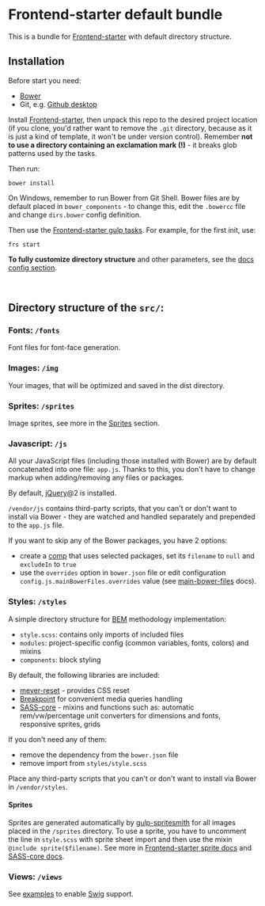# Frontend-starter default bundle

This is a bundle for [Frontend-starter][frontend-starter] with default directory structure.


## Installation

Before start you need:
* [Bower][bower]
* Git, e.g. [Github desktop](https://desktop.github.com/)

Install [Frontend-starter][frontend-starter], then unpack this repo to the desired project location (if you clone, you'd rather want to remove the `.git` directory, because as it is just a kind of template, it won't be under version control). Remember **not to use a directory containing an exclamation mark (!)** - it breaks glob patterns used by the tasks.

Then run:

```
bower install
```

On Windows, remember to run Bower from Git Shell. Bower files are by default placed in `bower_components` - to change this, edit the `.bowercc` file and change `dirs.bower` config definition.

Then use the [Frontend-starter gulp tasks](https://github.com/implico/frontend-starter#cli-tasks). For example, for the first init, use:

```
frs start
```

**To fully customize directory structure** and other parameters, see the [docs config section](https://github.com/implico/frontend-starter#directories-and-configuration).


<br>

## Directory structure of the `src/`:

### Fonts: `/fonts`
Font files for font-face generation.


### Images: `/img`
Your images, that will be optimized and saved in the dist directory.


### Sprites: `/sprites`
Image sprites, see more in the [Sprites](#styles-sprites) section.


### Javascript: `/js`
All your JavaScript files (including those installed with Bower) are by default concatenated into one file: `app.js`. Thanks to this, you don't have to change markup when adding/removing any files or packages.

By default, [jQuery](https://jquery.com/)@2 is installed.

`/vendor/js` contains third-party scripts, that you can't or don't want to install via Bower - they are watched and handled separately and prepended to the `app.js` file.

If you want to skip any of the Bower packages, you have 2 options:
- create a [comp](https://github.com/implico/frontend-starter#javascript-compositions) that uses selected packages, set its `filename` to `null` and `excludeIn` to `true`
- use the `overrides` option in `bower.json` file or edit configuration `config.js.mainBowerFiles.overrides` value (see [main-bower-files] docs).


### Styles: `/styles`

A simple directory structure for [BEM](http://getbem.com/) methodology implementation:
* `style.scss`: contains only imports of included files
* `modules`: project-specific config (common variables, fonts, colors) and mixins
* `components`: block styling


By default, the following libraries are included:
- [meyer-reset] - provides CSS reset
- [Breakpoint](http://breakpoint-sass.com/) for convenient media queries handling
- [SASS-core][sass-core] - mixins and functions such as: automatic rem/vw/percentage unit converters for dimensions and fonts, responsive sprites, grids

If you don't need any of them:
* remove the dependency from the `bower.json` file
* remove import from `styles/style.scss`

Place any third-party scripts that you can't or don't want to install via Bower in `/vendor/styles`.


<a name="styles-sprites"></a>
#### Sprites
Sprites are generated automatically by [gulp-spritesmith] for all images placed in the `/sprites` directory. To use a sprite, you have to uncomment the line in `style.scss` with sprite sheet import and then use the mixin `@include sprite($filename)`. See more in [Frontend-starter sprite docs](https://github.com/implico/frontend-starter#sprites) and [SASS-core docs][sass-core].


### Views: `/views`
See [examples](examples/) to enable [Swig][gulp-swig] support.



[bower]: http://bower.io/
[frontend-starter]: https://github.com/implico/frontend-starter
[gulp-spritesmith]: https://github.com/twolfson/gulp.spritesmith
[gulp-swig]: https://github.com/colynb/gulp-swig
[main-bower-files]: https://github.com/ck86/main-bower-files
[meyer-reset]: https://github.com/adamstac/meyer-reset
[sass-core]: https://github.com/implico/sass-core
[sass-starter]: https://github.com/implico/sass-starter
